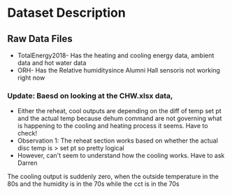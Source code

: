 # Dataset Description

## Raw Data Files

* TotalEnergy2018- Has the heating and cooling energy data, ambient data and hot water data
* ORH- Has the Relative humiditysince Alumni Hall sensoris not working right now

### Update: Baesd on looking at the CHW.xlsx data, 
* Either the reheat, cool outputs are depending on the diff of temp set pt and the actual temp because dehum command are
not governing what is happening to the cooling and heating process it seems. Have to check!
* Observation 1: The reheat section works based on whether the actual disc temp is > set pt so pretty logical
* However, can't seem to understand how the cooling works. Have to ask Darren

The cooling output is suddenly zero, when the outside temperature in the 80s and the humidity is in the 70s while the 
cct is in the 70s